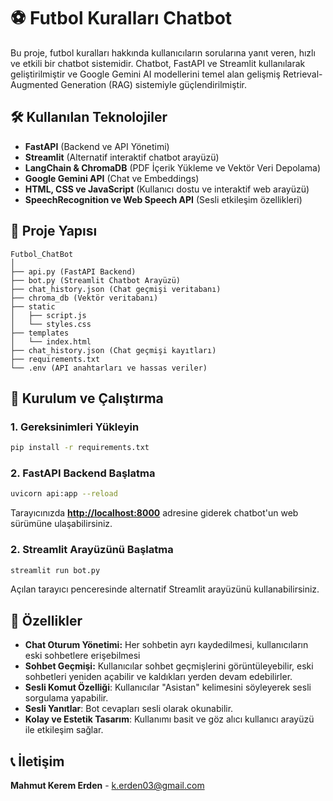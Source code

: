 
# ⚽ Futbol Kuralları Chatbot

Bu proje, futbol kuralları hakkında kullanıcıların sorularına yanıt veren, hızlı ve etkili bir chatbot sistemidir. Chatbot, FastAPI ve Streamlit kullanılarak geliştirilmiştir ve Google Gemini AI modellerini temel alan gelişmiş Retrieval-Augmented Generation (RAG) sistemiyle güçlendirilmiştir.

## 🛠️ Kullanılan Teknolojiler

-   **FastAPI** (Backend ve API Yönetimi)
-   **Streamlit** (Alternatif interaktif chatbot arayüzü)
-   **LangChain & ChromaDB** (PDF İçerik Yükleme ve Vektör Veri Depolama)
-   **Google Gemini API** (Chat ve Embeddings)
-   **HTML, CSS ve JavaScript** (Kullanıcı dostu ve interaktif web arayüzü)
-   **SpeechRecognition ve Web Speech API** (Sesli etkileşim özellikleri)

## 📂 Proje Yapısı

```
Futbol_ChatBot
│
├── api.py (FastAPI Backend)
├── bot.py (Streamlit Chatbot Arayüzü)
├── chat_history.json (Chat geçmişi veritabanı)
├── chroma_db (Vektör veritabanı)
├── static
│   ├── script.js
│   └── styles.css
├── templates
│   └── index.html
├── chat_history.json (Chat geçmişi kayıtları)
├── requirements.txt
└── .env (API anahtarları ve hassas veriler)

```

## 🚀 Kurulum ve Çalıştırma

### 1. Gereksinimleri Yükleyin

```bash
pip install -r requirements.txt

```

### 2. FastAPI Backend Başlatma

```bash
uvicorn api:app --reload

```

Tarayıcınızda **[http://localhost:8000](http://localhost:8000/)** adresine giderek chatbot'un web sürümüne ulaşabilirsiniz.

### 2. Streamlit Arayüzünü Başlatma

```bash
streamlit run bot.py

```

Açılan tarayıcı penceresinde alternatif Streamlit arayüzünü kullanabilirsiniz.

## 🎯 Özellikler

-   **Chat Oturum Yönetimi:** Her sohbetin ayrı kaydedilmesi, kullanıcıların eski sohbetlere erişebilmesi
-   **Sohbet Geçmişi:** Kullanıcılar sohbet geçmişlerini görüntüleyebilir, eski sohbetleri yeniden açabilir ve kaldıkları yerden devam edebilirler.
-   **Sesli Komut Özelliği**: Kullanıcılar "Asistan" kelimesini söyleyerek sesli sorgulama yapabilir.
-   **Sesli Yanıtlar**: Bot cevapları sesli olarak okunabilir.
-   **Kolay ve Estetik Tasarım**: Kullanımı basit ve göz alıcı kullanıcı arayüzü ile etkileşim sağlar.

## 📞 İletişim

**Mahmut Kerem Erden** - [k.erden03@gmail.com](mailto:k.erden03@gmail.com)
